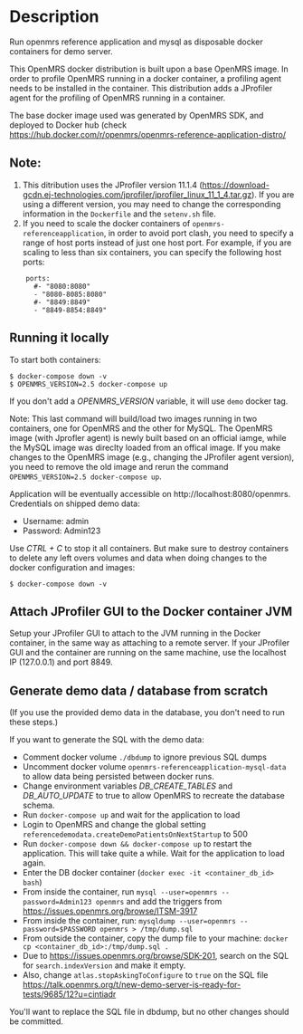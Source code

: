 # Description

Run openmrs reference application and mysql as disposable docker containers
for demo server.

This OpenMRS docker distribution is built upon a base OpenMRS image. In order to profile OpenMRS running in a docker container, a profiling agent needs to be installed in the container. This distribution adds a JProfiler agent for the profiling of OpenMRS running in a container.

The base docker image used was generated by OpenMRS SDK, and deployed to Docker hub (check <https://hub.docker.com/r/openmrs/openmrs-reference-application-distro/>

## Note: 
1. This ditribution uses the JProfiler version 11.1.4 (<https://download-gcdn.ej-technologies.com/jprofiler/jprofiler_linux_11_1_4.tar.gz>). If you are using a different version, you may need to change the corresponding information in the `Dockerfile` and the `setenv.sh` file.
2. If you need to scale the docker containers of `openmrs-referenceapplication`, in order to avoid port clash, you need to specify a range of host ports instead of just one host port. For example, if you are scaling to less than six containers, you can specify the following host ports:
```
    ports:
      #- "8080:8080"
      - "8080-8085:8080"
      #- "8849:8849"
      - "8849-8854:8849"
```

## Running it locally

To start both containers:
```
$ docker-compose down -v
$ OPENMRS_VERSION=2.5 docker-compose up
```
If you don't add a _OPENMRS_VERSION_ variable, it will use `demo` docker tag.

Note: This last command will build/load two images running in two containers, one for OpenMRS and the other for MySQL. The OpenMRS image (with Jprofler agent) is newly built based on an official iamge, while the MySQL image was direclty loaded from an offical image. If you make changes to the OpenMRS image (e.g., changing the JProfiler agent version), you need to remove the old image and rerun the command `OPENMRS_VERSION=2.5 docker-compose up`.

Application will be eventually accessible on http://localhost:8080/openmrs.
Credentials on shipped demo data:
  - Username: admin
  - Password: Admin123

Use _CTRL + C_ to stop it all containers. But make sure to destroy containers to delete any
left overs volumes and data when doing changes to the docker configuration and images:

```
$ docker-compose down -v
```

## Attach JProfiler GUI to the Docker container JVM
Setup your JProfiler GUI to attach to the JVM running in the Docker container, in the same way as attaching to a remote server. If your JProfiler GUI and the container are running on the same machine, use the localhost IP (127.0.0.1) and port 8849.

## Generate demo data / database from scratch

(If you use the provided demo data in the database, you don't need to run these steps.)

If you want to generate the SQL with the demo data:

  - Comment docker volume `./dbdump` to ignore previous SQL dumps
  - Uncomment docker volume `openmrs-referenceapplication-mysql-data` to allow
  data being persisted between docker runs.
  - Change environment variables _DB_CREATE_TABLES_ and _DB_AUTO_UPDATE_ to true
  to allow OpenMRS to recreate the database schema.
  - Run `docker-compose up` and wait for the application to load
  - Login to OpenMRS and change the global setting
  `referencedemodata.createDemoPatientsOnNextStartup` to 500
  - Run `docker-compose down && docker-compose up` to restart the application.
  This will take quite a while. Wait for the application to load again.
  - Enter the DB docker container (`docker exec -it <container_db_id> bash`)
  - From inside the container, run `mysql --user=openmrs --password=Admin123 openmrs`
  and add the triggers from <https://issues.openmrs.org/browse/ITSM-3917>
  - From inside the container, run:
  `mysqldump --user=openmrs --password=$PASSWORD openmrs > /tmp/dump.sql`
  - From outside the container, copy the dump file to your machine:
  `docker cp <container_db_id>:/tmp/dump.sql .`
  - Due to <https://issues.openmrs.org/browse/SDK-201>, search on the SQL for
   `search.indexVersion` and make it empty.
  - Also, change `atlas.stopAskingToConfigure` to `true` on the SQL file <https://talk.openmrs.org/t/new-demo-server-is-ready-for-tests/9685/12?u=cintiadr>

You'll want to replace the SQL file in dbdump, but no other changes should be committed.

